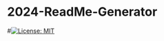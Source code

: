 # 2024-ReadMe-Generator
#[![License: MIT](https://img.shields.io/badge/License-MIT-yellow.svg)](https://opensource.org/licenses/MIT)